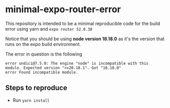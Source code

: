 # minimal-expo-router-error

This repository is intended to be a minimal reproducible code for the build error using yarn and `expo router 52.0.38`

Notice that you should be using **node version 18.18.0** as it's the version that runs on the expo build environment.

The error in question is the following

```
error undici@7.5.0: The engine "node" is incompatible with this module. Expected version ">=20.18.1". Got "18.18.0"
error Found incompatible module.
```

## Steps to reproduce

- Run `yarn install`